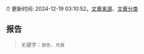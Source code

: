 :alarm_clock: 更新时间: 2024-12-19 03:10:52。[文章来源](/README.md)、[文章分类](/TAGS.md)

## 报告


> 关键字：`报告`、`月报`



